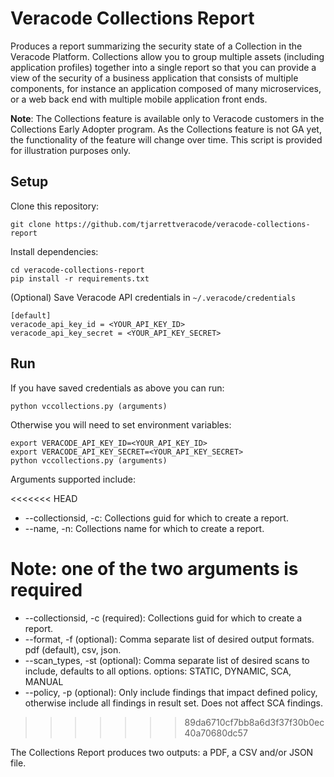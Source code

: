 # Veracode Collections Report

Produces a report summarizing the security state of a Collection in the Veracode Platform. Collections allow you to group multiple assets (including application profiles) together into a single report so that you can provide a view of the security of a business application that consists of multiple components, for instance an application composed of many microservices, or a web back end with multiple mobile application front ends.

**Note**: The Collections feature is available only to Veracode customers in the Collections Early Adopter program. As the Collections feature is not GA yet, the functionality of the feature will change over time. This script is provided for illustration purposes only.

## Setup

Clone this repository:

    git clone https://github.com/tjarrettveracode/veracode-collections-report

Install dependencies:

    cd veracode-collections-report
    pip install -r requirements.txt

(Optional) Save Veracode API credentials in `~/.veracode/credentials`

    [default]
    veracode_api_key_id = <YOUR_API_KEY_ID>
    veracode_api_key_secret = <YOUR_API_KEY_SECRET>

## Run

If you have saved credentials as above you can run:

    python vccollections.py (arguments)

Otherwise you will need to set environment variables:

    export VERACODE_API_KEY_ID=<YOUR_API_KEY_ID>
    export VERACODE_API_KEY_SECRET=<YOUR_API_KEY_SECRET>
    python vccollections.py (arguments)

Arguments supported include:

<<<<<<< HEAD
* --collectionsid, -c:  Collections guid for which to create a report.
* --name, -n:           Collections name for which to create a report.

Note: one of the two arguments is required
=======
* --collectionsid, -c  (required): Collections guid for which to create a report.
* --format, -f  (optional): Comma separate list of desired output formats. pdf (default), csv, json.
* --scan_types, -st (optional): Comma separate list of desired scans to include, defaults to all options. options: STATIC, DYNAMIC, SCA, MANUAL
* --policy, -p (optional): Only include findings that impact defined policy, otherwise include all findings in result set. Does not affect SCA findings.
>>>>>>> 89da6710cf7bb8a6d3f37f30b0ec40a70680dc57

The Collections Report produces two outputs: a PDF, a CSV and/or JSON file.
